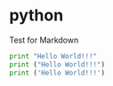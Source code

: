 # python
Test for Markdown
```python
print "Hello World!!!"
print ("Hello World!!!")
print ('Hello World!!!')
```
